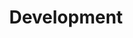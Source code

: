 ---
title: "Development"
linkTitle: "Development"
description: "This section includes tutorials about developing automation using the Cortex Evolution platform."
weight: 30
---
